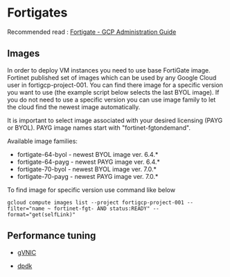 # Fortigates

Recommended read : [Fortigate - GCP Administration Guide](https://docs.fortinet.com/document/fortigate-public-cloud/7.2.0/gcp-administration-guide/736375/about-fortigate-vm-for-gcp)

## Images

In order to deploy VM instances you need to use base FortiGate image. Fortinet published set of images
which can be used by any Google Cloud user in fortigcp-project-001. You can find there image for
a specific version you want to use (the example script below selects the last BYOL image). If you do
not need to use a specific version you can use image family to let the cloud find the newest image
automatically.

It is important to select image associated with your desired licensing (PAYG or BYOL). PAYG image names start with "fortinet-fgtondemand".

Available image families:
- fortigate-64-byol - newest BYOL image ver. 6.4.*
- fortigate-64-payg - newest PAYG image ver. 6.4.*
- fortigate-70-byol - newest BYOL image ver. 7.0.*
- fortigate-70-payg - newest PAYG image ver. 7.0.*

To find image for specific version use command like below
```
gcloud compute images list --project fortigcp-project-001 --filter="name ~ fortinet-fgt- AND status:READY" --format="get(selfLink)"
```

## Performance tuning

- [gVNIC](https://docs.fortinet.com/document/fortigate-public-cloud/7.2.0/gcp-administration-guide/967571/deploying-a-gvnic-interface)

- [dpdk](https://docs.fortinet.com/document/fortigate-public-cloud/7.2.0/gcp-administration-guide/214328/google-cloud-dpdk-support)
